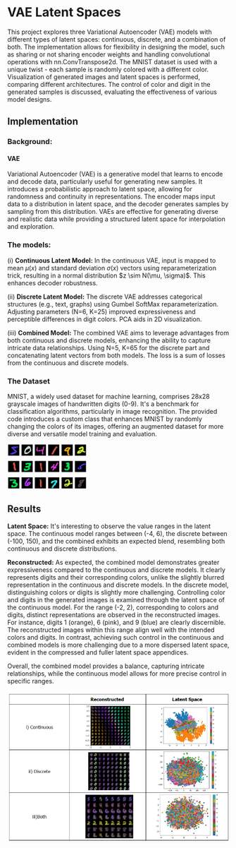 
# VAE Latent Spaces

This project explores three Variational Autoencoder (VAE) models with different types of latent spaces: continuous, discrete, and a combination of both. The implementation allows for flexibility in designing the model, such as sharing or not sharing encoder weights and handling convolutional operations with nn.ConvTranspose2d. The MNIST dataset is used with a unique twist - each sample is randomly colored with a different color. Visualization of generated images and latent spaces is performed, comparing different architectures. The control of color and digit in the generated samples is discussed, evaluating the effectiveness of various model designs.
## Implementation

### Background: 

#### VAE

Variational Autoencoder (VAE) is a generative model that learns to encode and decode data, particularly useful for generating new samples. It introduces a probabilistic approach to latent space, allowing for randomness and continuity in representations. The encoder maps input data to a distribution in latent space, and the decoder generates samples by sampling from this distribution. VAEs are effective for generating diverse and realistic data while providing a structured latent space for interpolation and exploration.

### The models:

(i) **Continuous Latent Model:** In the continuous VAE, input is mapped to mean $\mu(x)$ and standard deviation $\sigma(x)$ vectors using reparameterization trick, resulting in a normal distribution $z \sim N(\mu, \sigma)\$. This enhances decoder robustness.

(ii) **Discrete Latent Model:** The discrete VAE addresses categorical structures (e.g., text, graphs) using Gumbel SoftMax reparameterization. Adjusting parameters (N=6, K=25) improved expressiveness and perceptible differences in digit colors. PCA aids in 2D visualization.

(iii) **Combined Model:** The combined VAE aims to leverage advantages from both continuous and discrete models, enhancing the ability to capture intricate data relationships. Using N=5, K=65 for the discrete part and concatenating latent vectors from both models. The loss is a sum of losses from the continuous and discrete models.


### The Dataset
MNIST, a widely used dataset for machine learning, comprises 28x28 grayscale images of handwritten digits (0-9). It's a benchmark for classification algorithms, particularly in image recognition. The provided code introduces a custom class that enhances MNIST by randomly changing the colors of its images, offering an augmented dataset for more diverse and versatile model training and evaluation.

![](images/mnist_rnd_color.png)

## Results

**Latent Space:**
It's interesting to observe the value ranges in the latent space. The continuous model ranges between (-4, 6), the discrete between (-100, 150), and the combined exhibits an expected blend, resembling both continuous and discrete distributions.

**Reconstructed:**
As expected, the combined model demonstrates greater expressiveness compared to the continuous and discrete models. It clearly represents digits and their corresponding colors, unlike the slightly blurred representation in the continuous and discrete models. In the discrete model, distinguishing colors or digits is slightly more challenging. Controlling color and digits in the generated images is examined through the latent space of the continuous model. For the range (-2, 2), corresponding to colors and digits, distinct representations are observed in the reconstructed images. For instance, digits 1 (orange), 6 (pink), and 9 (blue) are clearly discernible. The reconstructed images within this range align well with the intended colors and digits. In contrast, achieving such control in the continuous and combined models is more challenging due to a more dispersed latent space, evident in the compressed and fuller latent space appendices.

Overall, the combined model provides a balance, capturing intricate relationships, while the continuous model allows for more precise control in specific ranges.

![](images/results.png)
